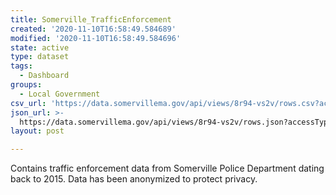 ```yaml
---
title: Somerville_TrafficEnforcement
created: '2020-11-10T16:58:49.584689'
modified: '2020-11-10T16:58:49.584696'
state: active
type: dataset
tags:
  - Dashboard
groups:
  - Local Government
csv_url: 'https://data.somervillema.gov/api/views/8r94-vs2v/rows.csv?accessType=DOWNLOAD'
json_url: >-
  https://data.somervillema.gov/api/views/8r94-vs2v/rows.json?accessType=DOWNLOAD
layout: post

---
```

Contains traffic enforcement data from Somerville Police Department dating back to 2015. Data has been anonymized to protect privacy.
